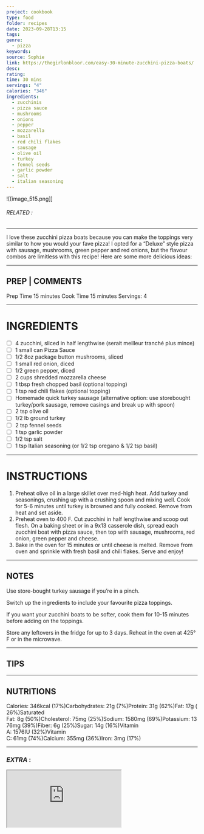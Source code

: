 ```yaml
---
project: cookbook
type: food
folder: recipes
date: 2023-09-28T13:15
tags: 
genre:
  - pizza
keywords: 
source: Sophie
link: https://thegirlonbloor.com/easy-30-minute-zucchini-pizza-boats/
desc: 
rating: 
time: 30 mins
servings: "4"
calories: "346"
ingredients:
  - zucchinis
  - pizza sauce
  - mushrooms
  - onions
  - pepper
  - mozzarella
  - basil
  - red chili flakes
  - sausage
  - olive oil
  - turkey
  - fennel seeds
  - garlic powder
  - salt
  - italian seasoning
---
```


![[image_515.png]]
###### *RELATED* : 
---
I love these zucchini pizza boats because you can make the toppings very similar to how you would your fave pizza! I opted for a “Deluxe” style pizza with sausage, mushrooms, green pepper and red onions, but the flavour combos are limitless with this recipe! Here are some more delicious ideas:

---
## PREP | COMMENTS

Prep Time 15 minutes
Cook Time 15 minutes
Servings: 4

---
# INGREDIENTS

- [ ] 4 zucchini, sliced in half lengthwise (serait meilleur tranché plus mince)
- [ ] 1 small can Pizza Sauce
- [ ] 1/2 8oz package button mushrooms, sliced
- [ ] 1 small red onion, diced
- [ ] 1/2 green pepper, diced
- [ ] 2 cups shredded mozzarella cheese
- [ ] 1 tbsp fresh chopped basil (optional topping)
- [ ] 1 tsp red chili flakes (optional topping)
- [ ] Homemade quick turkey sausage (alternative option: use storebought turkey/pork sausage, remove casings and break up with spoon)
- [ ] 2 tsp olive oil
- [ ] 1/2 lb ground turkey
- [ ] 2 tsp fennel seeds
- [ ] 1 tsp garlic powder
- [ ] 1/2 tsp salt
- [ ] 1 tsp Italian seasoning (or 1/2 tsp oregano & 1/2 tsp basil)

---
# INSTRUCTIONS

1. Preheat olive oil in a large skillet over med-high heat. Add turkey and seasonings, crushing up with a crushing spoon and mixing well. Cook for 5-6 minutes until turkey is browned and fully cooked. Remove from heat and set aside.  
2. Preheat oven to 400 F. Cut zucchini in half lengthwise and scoop out flesh. On a baking sheet or in a 9x13 casserole dish, spread each zucchini boat with pizza sauce, then top with sausage, mushrooms, red onion, green pepper and cheese.  
3. Bake in the oven for 15 minutes or until cheese is melted. Remove from oven and sprinkle with fresh basil and chili flakes. Serve and enjoy!

---
## NOTES

Use store-bought turkey sausage if you’re in a pinch.

Switch up the ingredients to include your favourite pizza toppings.

If you want your zucchini boats to be softer, cook them for 10-15 minutes before adding on the toppings.

Store any leftovers in the fridge for up to 3 days. Reheat in the oven at 425° F or in the microwave.

---
## TIPS



---
## NUTRITIONS

Calories: 346kcal (17%)Carbohydrates: 21g (7%)Protein: 31g (62%)Fat: 17g (26%)Saturated Fat: 8g (50%)Cholesterol: 75mg (25%)Sodium: 1580mg (69%)Potassium: 1376mg (39%)Fiber: 6g (25%)Sugar: 14g (16%)Vitamin A: 1576IU (32%)Vitamin C: 61mg (74%)Calcium: 355mg (36%)Iron: 3mg (17%)

---
### *EXTRA* :


<iframe allowfullscreen src="https://www.youtube.com/embed/yjIm5cobPhQ" />
